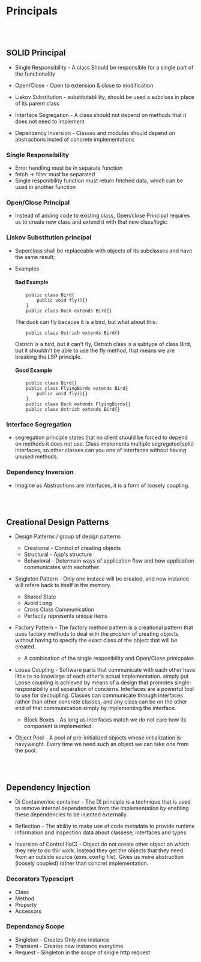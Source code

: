 # Principals

<br/>
<br/>

## SOLID Principal

- Single Responsibility - A class Should be responsible for a single part of the functionality

- Open/Close - Open to extension & close to modification

- Liskov Substitution - substitutablility, should be used a subclass in place of its parent class

- Interface Segregation - A class should not depend on methods that it does not need to implement

- Dependency Inversion - Classes and modules should depend on abstractions insted of concrete implementations

### Single Responsibility

- Error handling must be in separate function
- fetch -> filter must be separated
- Single responibility function must return fetched data, which can be used in another function

### Open/Close Principal

- Instead of adding code to existing class, Open/close Principal requires us to create new class and extend it with that new class/logic

### Liskov Substitution principal

- Superclass shall be replaceable with objects of its subclasses and have the same result;
- Examples

  #### Bad Example

  ```
      public class Bird{
          public void fly(){}
      }
      public class Duck extends Bird{}
  ```

  The duck can fly because it is a bird, but what about this:

  ```
      public class Ostrich extends Bird{}
  ```

  Ostrich is a bird, but it can't fly, Ostrich class is a subtype of class Bird, but it shouldn't be able to use the fly method, that means we are breaking the LSP principle.

  #### Good Example

  ```
      public class Bird{}
      public class FlyingBirds extends Bird{
          public void fly(){}
      }
      public class Duck extends FlyingBirds{}
      public class Ostrich extends Bird{}
  ```

### Interface Segregation

- segregation principle states that no client should be forced to depend on methods it does not use. Class implements multiple segregated(split) interfaces, so other classes can you one of interfaces without having unused methods.

### Dependency Inversion

- Imagine as Abstractions are interfaces, it is a form of loosely coupling.

<br/>
<br/>

## Creational Design Patterns

- Design Patterns / group of design patterns

  - Creational - Control of creating objects
  - Structural - App's structure
  - Behavioral - Determain ways of application flow and how application communicates with eachother.

- Singleton Pattern - Only one instace will be created, and new instance will refere back to itself in the memory.

  - Shared State
  - Avoid Long
  - Cross Class Communication
  - Perfectly represents unique items

- Factory Pattern - The factory method pattern is a creational pattern that uses factory methods to deal with the problem of creating objects without having to specify the exact class of the object that will be created.

  - A combination of the single responibility and Open/Close prinicpales

- Loose Coupling - Software parts that communicate with each other have little to no knowlage of each other's actual implementation. simply put Loose coupling is achieved by means of a design that promotes single-responsibility and separation of concerns.
  Interfaces are a powerful tool to use for decoupling. Classes can communicate through interfaces rather than other concrete classes, and any class can be on the other end of that communication simply by implementing the interface.

  - Block Boxes - As long as interfaces match we do not care how its component is implemented.

- Object Pool - A pool of pre-initialized objects whose initialization is havyweight. Every time we need such an object we can take one from the pool.

<br/>
<br/>

## Dependency Injection

- Di Container/ioc container - The DI principle is a technique that is used to remove internal dependencies from the implementation by enabling these dependencies to be injected externally.
- Reflection - The ability to make use of code metadata to provide runtime information and inspection data about classese, interfaces and types.

- Inversion of Control (IoC) - Object do not create other object on which they rely to do thir work. Instead they get the objects that they need from an outside source (exm. config file). Gives us more abstruction (loosely coupled) rather than concret implementation.

### Decorators Typesciprt

- Class
- Method
- Property
- Accessors

### Dependancy Scope

- Singleton - Creates Only one instance
- Transient - Creates new instance everytime
- Request - Singleton in the scope of single http request
